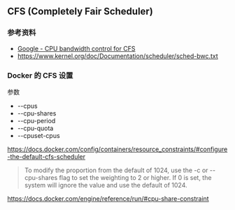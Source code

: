 ## CFS (Completely Fair Scheduler)

### 参考资料

- [Google - CPU bandwidth control for CFS](https://landley.net/kdocs/ols/2010/ols2010-pages-245-254.pdf)
- https://www.kernel.org/doc/Documentation/scheduler/sched-bwc.txt


### Docker 的 CFS 设置

参数

- --cpus
- --cpu-shares
- --cpu-period
- --cpu-quota
- --cpuset-cpus

https://docs.docker.com/config/containers/resource_constraints/#configure-the-default-cfs-scheduler

> To modify the proportion from the default of 1024, use the -c or --cpu-shares flag to set the weighting to 2 or higher. If 0 is set, the system will ignore the value and use the default of 1024.

https://docs.docker.com/engine/reference/run/#cpu-share-constraint
